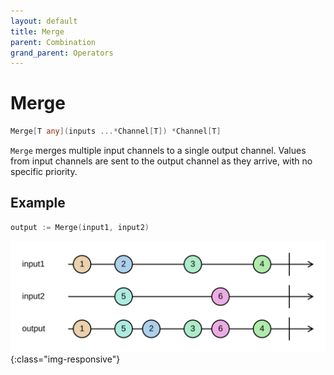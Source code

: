 ```yaml
---
layout: default
title: Merge
parent: Combination
grand_parent: Operators
---
```


<h1>Merge</h1>

```go
Merge[T any](inputs ...*Channel[T]) *Channel[T]
```

`Merge` merges multiple input channels to a single output channel.
Values from input channels are sent to the output channel as they arrive, with no specific priority.

<h2>Example</h2>

```go
output := Merge(input1, input2)
```
![](../../../assets/images/diagrams/combination/merge.svg){:class="img-responsive"}